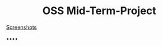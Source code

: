 # <div align="center"> OSS Mid-Term-Project </div>

[Screenshots](https://github.com/reane0809/Baekjoon-Practice, "git link")


••••
